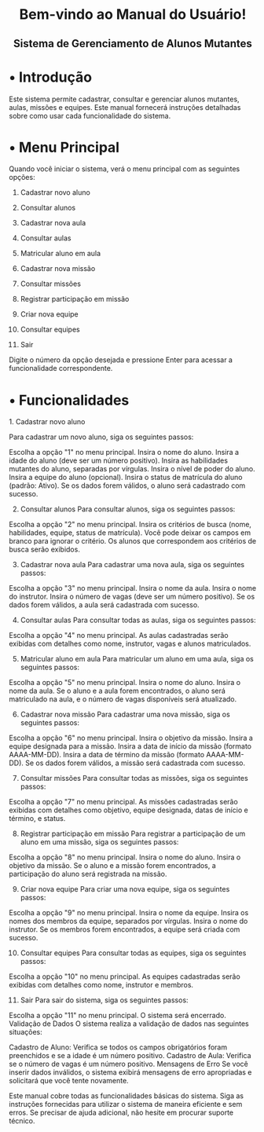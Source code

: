 <div align="center">
  <h1>Bem-vindo ao Manual do Usuário! </h1>
</div> 
<div align="center">
  <h2>Sistema de Gerenciamento de Alunos Mutantes </h2>
</div> 

<div>
  <h1>• Introdução </h1>
</div> 
Este sistema permite cadastrar, consultar e gerenciar alunos mutantes, aulas, missões e equipes. Este manual fornecerá instruções detalhadas sobre como usar cada funcionalidade do sistema.

<div>
  <h1>• Menu Principal </h1>
</div> 

Quando você iniciar o sistema, verá o menu principal com as seguintes opções:

1. Cadastrar novo aluno

2. Consultar alunos

3. Cadastrar nova aula

4. Consultar aulas

5. Matricular aluno em aula

6. Cadastrar nova missão

7. Consultar missões

8. Registrar participação em missão

9. Criar nova equipe

10. Consultar equipes

11. Sair
    
Digite o número da opção desejada e pressione Enter para acessar a funcionalidade correspondente.
<div>
  <h1>• Funcionalidades </h1>
</div> 
1. Cadastrar novo aluno

Para cadastrar um novo aluno, siga os seguintes passos:

Escolha a opção "1" no menu principal.
Insira o nome do aluno.
Insira a idade do aluno (deve ser um número positivo).
Insira as habilidades mutantes do aluno, separadas por vírgulas.
Insira o nível de poder do aluno.
Insira a equipe do aluno (opcional).
Insira o status de matrícula do aluno (padrão: Ativo).
Se os dados forem válidos, o aluno será cadastrado com sucesso.

2. Consultar alunos
Para consultar alunos, siga os seguintes passos:

Escolha a opção "2" no menu principal.
Insira os critérios de busca (nome, habilidades, equipe, status de matrícula). Você pode deixar os campos em branco para ignorar o critério.
Os alunos que correspondem aos critérios de busca serão exibidos.

3. Cadastrar nova aula
Para cadastrar uma nova aula, siga os seguintes passos:

Escolha a opção "3" no menu principal.
Insira o nome da aula.
Insira o nome do instrutor.
Insira o número de vagas (deve ser um número positivo).
Se os dados forem válidos, a aula será cadastrada com sucesso.

4. Consultar aulas
Para consultar todas as aulas, siga os seguintes passos:

Escolha a opção "4" no menu principal.
As aulas cadastradas serão exibidas com detalhes como nome, instrutor, vagas e alunos matriculados.

5. Matricular aluno em aula
Para matricular um aluno em uma aula, siga os seguintes passos:

Escolha a opção "5" no menu principal.
Insira o nome do aluno.
Insira o nome da aula.
Se o aluno e a aula forem encontrados, o aluno será matriculado na aula, e o número de vagas disponíveis será atualizado.

6. Cadastrar nova missão
Para cadastrar uma nova missão, siga os seguintes passos:

Escolha a opção "6" no menu principal.
Insira o objetivo da missão.
Insira a equipe designada para a missão.
Insira a data de início da missão (formato AAAA-MM-DD).
Insira a data de término da missão (formato AAAA-MM-DD).
Se os dados forem válidos, a missão será cadastrada com sucesso.

7. Consultar missões
Para consultar todas as missões, siga os seguintes passos:

Escolha a opção "7" no menu principal.
As missões cadastradas serão exibidas com detalhes como objetivo, equipe designada, datas de início e término, e status.

8. Registrar participação em missão
Para registrar a participação de um aluno em uma missão, siga os seguintes passos:

Escolha a opção "8" no menu principal.
Insira o nome do aluno.
Insira o objetivo da missão.
Se o aluno e a missão forem encontrados, a participação do aluno será registrada na missão.

9. Criar nova equipe
Para criar uma nova equipe, siga os seguintes passos:

Escolha a opção "9" no menu principal.
Insira o nome da equipe.
Insira os nomes dos membros da equipe, separados por vírgulas.
Insira o nome do instrutor.
Se os membros forem encontrados, a equipe será criada com sucesso.

10. Consultar equipes
Para consultar todas as equipes, siga os seguintes passos:

Escolha a opção "10" no menu principal.
As equipes cadastradas serão exibidas com detalhes como nome, instrutor e membros.

11. Sair
Para sair do sistema, siga os seguintes passos:

Escolha a opção "11" no menu principal.
O sistema será encerrado.
Validação de Dados
O sistema realiza a validação de dados nas seguintes situações:

Cadastro de Aluno: Verifica se todos os campos obrigatórios foram preenchidos e se a idade é um número positivo.
Cadastro de Aula: Verifica se o número de vagas é um número positivo.
Mensagens de Erro
Se você inserir dados inválidos, o sistema exibirá mensagens de erro apropriadas e solicitará que você tente novamente.

Este manual cobre todas as funcionalidades básicas do sistema. Siga as instruções fornecidas para utilizar o sistema de maneira eficiente e sem erros. Se precisar de ajuda adicional, não hesite em procurar suporte técnico.
